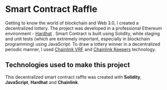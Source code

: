 # Smart Contract Raffle
Getting to know the world of blockchain and Web 3.0, I created a decentralized lottery. The project was developed in a professional Ethereum environment - [Hardhat](https://hardhat.org/) . Smart Contract is built using Solidity, while staging and unit tests (which are extremely important, especially in blockchain programming) using JavaScript. To draw a lottery winner in a decentralized periodic manner, I used [Chainlink VRF](https://docs.chain.link/vrf/v2/introduction) and [Chainlink Keepers](https://docs.chain.link/chainlink-automation/introduction) technology.

## Technologies used to make this project

This decentralized smart contract raffle was created with **Solidity**, **JavaScript**, **Hardhat** and **Chainlink**.
